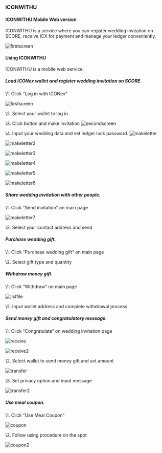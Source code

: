 ### ICONWITHU

#### ICONWITHU Mobile Web version



ICONWITHU is a service where you can register wedding invitation on SCORE, receive ICX for payment and manage your ledger conveniently.

![firstscreen](https://github.com/freesia1231/201811-icon-hackathon/raw/master/submissions/ShowMeTheMoney/png/first.png)



#### Using ICONWITHU

ICONWITHU is a mobile web service.





##### Load ICONex wallet and register wedding invitation on SCORE.



\1.     Click “Log in with ICONex”

![firstscreen](https://github.com/freesia1231/201811-icon-hackathon/tree/master/submissions/ShowMeTheMoney/png/first.png)



\2.     Select your wallet to log in



\3.     Click button and make invitation
![secondscreen](https://github.com/freesia1231/201811-icon-hackathon/tree/master/submissions/ShowMeTheMoney/png/second.png)


\4.     Input your wedding data and set ledger lock password.
![makeletter](https://github.com/freesia1231/201811-icon-hackathon/tree/master/submissions/ShowMeTheMoney/png/makeletter.png)

![makeletter2](https://github.com/freesia1231/201811-icon-hackathon/tree/master/submissions/ShowMeTheMoney/png/makeletter2.png)

![makeletter3](https://github.com/freesia1231/201811-icon-hackathon/tree/master/submissions/ShowMeTheMoney/png/makeletter3.png)

![makeletter4](https://github.com/freesia1231/201811-icon-hackathon/tree/master/submissions/ShowMeTheMoney/png/makeletter4.png)

![makeletter5](https://github.com/freesia1231/201811-icon-hackathon/tree/master/submissions/ShowMeTheMoney/png/makeletter5.png)

![makeletter6](https://github.com/freesia1231/201811-icon-hackathon/tree/master/submissions/ShowMeTheMoney/png/makeletter6.png)



##### Share wedding invitation with other people.



\1.     Click “Send invitation” on main page

![makeletter7](https://github.com/freesia1231/201811-icon-hackathon/tree/master/submissions/ShowMeTheMoney/png/makeletter7.png)


\2.     Select your contact address and send




##### Purchase wedding gift.



\1.     Click “Purchase wedding gift” on main page


\2.     Select gift type and quantity





##### Withdraw money gift.



\1.     Click “Withdraw” on main page

![listfile](https://github.com/freesia1231/201811-icon-hackathon/tree/master/submissions/ShowMeTheMoney/png/listfile.png)



\2.     Input wallet address and complete withdrawal process







##### Send money gift and congratulatory message.



\1.     Click “Congratulate” on wedding invitation page

![receive](https://github.com/freesia1231/201811-icon-hackathon/tree/master/submissions/ShowMeTheMoney/png/receive.png)

![receive2](https://github.com/freesia1231/201811-icon-hackathon/tree/master/submissions/ShowMeTheMoney/png/receive2.png)


\2.     Select wallet to send money gift and set amount

![transfer](https://github.com/freesia1231/201811-icon-hackathon/tree/master/submissions/ShowMeTheMoney/png/transfer.png)


\3.     Set privacy option and input message

![transfer2](https://github.com/freesia1231/201811-icon-hackathon/tree/master/submissions/ShowMeTheMoney/png/transfer2.png)





##### Use meal coupon.



\1.     Click “Use Meal Coupon”

![coupon](https://github.com/freesia1231/201811-icon-hackathon/tree/master/submissions/ShowMeTheMoney/png/coupon.png)



\2.     Follow using procedure on the spot

![coupon2](https://github.com/freesia1231/201811-icon-hackathon/tree/master/submissions/ShowMeTheMoney/png/coupon2.png)
